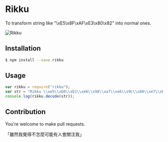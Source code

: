 # Rikku

To transform string like "\\xE5\\x8F\\xAF\\xE3\\x80\\x82" into normal ones.

![Rikku](https://github.com/XadillaX/rikku/raw/master/rikku.jpg)

## Installation

```sh
$ npm install --save rikku
```

## Usage

```javascript
var rikku = require("rikku");
var str = "Rikku \\xe5\\xb0\\xb1\\xe6\\x98\\xaf\\xe6\\x9c\\x80\\xe7\\xbb\\x88\\xe5\\xb9\\xbb\\xe6\\x83\\xb3\\xe9\\x87\\x8c\\xe9\\x9d\\xa2\\xe7\\x9a\\x84\\xe8\\x8e\\x89\\xe5\\x8f\\xaf\\xe3\\x80\\x82";
console.log(rikku.decode(str));
```

## Contribution

You're welcome to make pull requests.

「雖然我覺得不怎麼可能有人會關注我」

